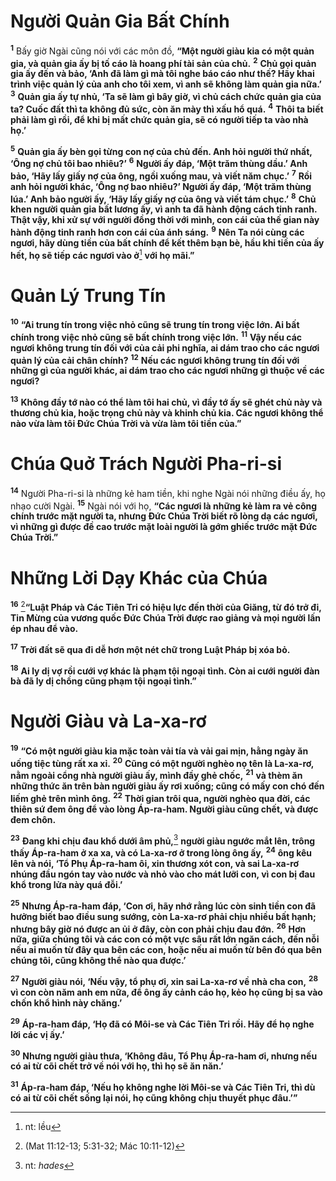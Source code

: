 # Người Quản Gia Bất Chính

<sup><b>1</b></sup> Bấy giờ Ngài cũng nói với các môn đồ, **“Một người giàu kia có một quản gia, và quản gia ấy bị tố cáo là hoang phí tài sản của chủ.** <sup><b>2</b></sup> **Chủ gọi quản gia ấy đến và bảo, ‘Anh đã làm gì mà tôi nghe báo cáo như thế? Hãy khai trình việc quản lý của anh cho tôi xem, vì anh sẽ không làm quản gia nữa.’** <sup><b>3</b></sup> **Quản gia ấy tự nhủ, ‘Ta sẽ làm gì bây giờ, vì chủ cách chức quản gia của ta? Cuốc đất thì ta không đủ sức, còn ăn mày thì xấu hổ quá.** <sup><b>4</b></sup> **Thôi ta biết phải làm gì rồi, để khi bị mất chức quản gia, sẽ có người tiếp ta vào nhà họ.’**

<sup><b>5</b></sup> **Quản gia ấy bèn gọi từng con nợ của chủ đến. Anh hỏi người thứ nhất, ‘Ông nợ chủ tôi bao nhiêu?’** <sup><b>6</b></sup> **Người ấy đáp, ‘Một trăm thùng dầu.’ Anh bảo, ‘Hãy lấy giấy nợ của ông, ngồi xuống mau, và viết năm chục.’** <sup><b>7</b></sup> **Rồi anh hỏi người khác, ‘Ông nợ bao nhiêu?’ Người ấy đáp, ‘Một trăm thùng lúa.’ Anh bảo người ấy, ‘Hãy lấy giấy nợ của ông và viết tám chục.’** <sup><b>8</b></sup> **Chủ khen người quản gia bất lương ấy, vì anh ta đã hành động cách tinh ranh. Thật vậy, khi xử sự với người đồng thời với mình, con cái của thế gian này hành động tinh ranh hơn con cái của ánh sáng.** <sup><b>9</b></sup> **Nên Ta nói cùng các ngươi, hãy dùng tiền của bất chính để kết thêm bạn bè, hầu khi tiền của ấy hết, họ sẽ tiếp các ngươi vào ở**[^1-4bc42de8-df32-4019-bec6-3bd099f49b5e] **với họ mãi.”**

# Quản Lý Trung Tín

<sup><b>10</b></sup> **“Ai trung tín trong việc nhỏ cũng sẽ trung tín trong việc lớn. Ai bất chính trong việc nhỏ cũng sẽ bất chính trong việc lớn.** <sup><b>11</b></sup> **Vậy nếu các ngươi không trung tín đối với của cải phi nghĩa, ai dám trao cho các ngươi quản lý của cải chân chính?** <sup><b>12</b></sup> **Nếu các ngươi không trung tín đối với những gì của người khác, ai dám trao cho các ngươi những gì thuộc về các ngươi?**

<sup><b>13</b></sup> **Không đầy tớ nào có thể làm tôi hai chủ, vì đầy tớ ấy sẽ ghét chủ này và thương chủ kia, hoặc trọng chủ này và khinh chủ kia. Các ngươi không thể nào vừa làm tôi Ðức Chúa Trời và vừa làm tôi tiền của.”**

# Chúa Quở Trách Người Pha-ri-si

<sup><b>14</b></sup> Người Pha-ri-si là những kẻ ham tiền, khi nghe Ngài nói những điều ấy, họ nhạo cười Ngài. <sup><b>15</b></sup> Ngài nói với họ, **“Các ngươi là những kẻ làm ra vẻ công chính trước mặt người ta, nhưng Ðức Chúa Trời biết rõ lòng dạ các ngươi, vì những gì được đề cao trước mặt loài người là gớm ghiếc trước mặt Ðức Chúa Trời.”**

# Những Lời Dạy Khác của Chúa

<sup><b>16</b></sup> [^1@-4bc42de8-df32-4019-bec6-3bd099f49b5e]**“Luật Pháp và Các Tiên Tri có hiệu lực đến thời của Giăng, từ đó trở đi, Tin Mừng của vương quốc Ðức Chúa Trời được rao giảng và mọi người lấn ép nhau để vào.**

<sup><b>17</b></sup> **Trời đất sẽ qua đi dễ hơn một nét chữ trong Luật Pháp bị xóa bỏ.**

<sup><b>18</b></sup> **Ai ly dị vợ rồi cưới vợ khác là phạm tội ngoại tình. Còn ai cưới người đàn bà đã ly dị chồng cũng phạm tội ngoại tình.”**

# Người Giàu và La-xa-rơ

<sup><b>19</b></sup> **“Có một người giàu kia mặc toàn vải tía và vải gai mịn, hằng ngày ăn uống tiệc tùng rất xa xỉ.** <sup><b>20</b></sup> **Cũng có một người nghèo nọ tên là La-xa-rơ, nằm ngoài cổng nhà người giàu ấy, mình đầy ghẻ chốc,** <sup><b>21</b></sup> **và thèm ăn những thức ăn trên bàn người giàu ấy rơi xuống; cũng có mấy con chó đến liếm ghẻ trên mình ông.** <sup><b>22</b></sup> **Thời gian trôi qua, người nghèo qua đời, các thiên sứ đem ông để vào lòng Áp-ra-ham. Người giàu cũng chết, và được đem chôn.**

<sup><b>23</b></sup> **Ðang khi chịu đau khổ dưới âm phủ,**[^2-4bc42de8-df32-4019-bec6-3bd099f49b5e] **người giàu ngước mắt lên, trông thấy Áp-ra-ham ở xa xa, và có La-xa-rơ ở trong lòng ông ấy,** <sup><b>24</b></sup> **ông kêu lên và nói, ‘Tổ Phụ Áp-ra-ham ôi, xin thương xót con, và sai La-xa-rơ nhúng đầu ngón tay vào nước và nhỏ vào cho mát lưỡi con, vì con bị đau khổ trong lửa này quá đỗi.’**

<sup><b>25</b></sup> **Nhưng Áp-ra-ham đáp, ‘Con ơi, hãy nhớ rằng lúc còn sinh tiền con đã hưởng biết bao điều sung sướng, còn La-xa-rơ phải chịu nhiều bất hạnh; nhưng bây giờ nó được an ủi ở đây, còn con phải chịu đau đớn.** <sup><b>26</b></sup> **Hơn nữa, giữa chúng tôi và các con có một vực sâu rất lớn ngăn cách, đến nỗi nếu ai muốn từ đây qua bên các con, hoặc nếu ai muốn từ bên đó qua bên chúng tôi, cũng không thể nào qua được.’**

<sup><b>27</b></sup> **Người giàu nói, ‘Nếu vậy, tổ phụ ơi, xin sai La-xa-rơ về nhà cha con,** <sup><b>28</b></sup> **vì con còn năm anh em nữa, để ông ấy cảnh cáo họ, kẻo họ cũng bị sa vào chốn khổ hình này chăng.’**

<sup><b>29</b></sup> **Áp-ra-ham đáp, ‘Họ đã có Môi-se và Các Tiên Tri rồi. Hãy để họ nghe lời các vị ấy.’**

<sup><b>30</b></sup> **Nhưng người giàu thưa, ‘Không đâu, Tổ Phụ Áp-ra-ham ơi, nhưng nếu có ai từ cõi chết trở về nói với họ, thì họ sẽ ăn năn.’**

<sup><b>31</b></sup> **Áp-ra-ham đáp, ‘Nếu họ không nghe lời Môi-se và Các Tiên Tri, thì dù có ai từ cõi chết sống lại nói, họ cũng không chịu thuyết phục đâu.’”**

[^1-4bc42de8-df32-4019-bec6-3bd099f49b5e]: nt: lều

[^2-4bc42de8-df32-4019-bec6-3bd099f49b5e]: nt: _hades_

[^1@-4bc42de8-df32-4019-bec6-3bd099f49b5e]: (Mat 11:12-13; 5:31-32; Mác 10:11-12)
